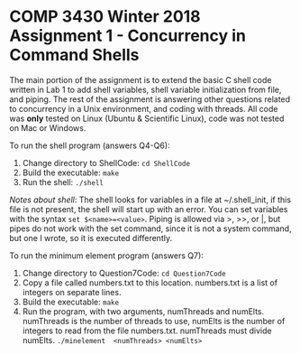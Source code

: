 # COMP 3430 Winter 2018 Assignment 1 - Concurrency in Command Shells

The main portion of the assignment is to extend the basic C shell code written in Lab 1 to add shell variables, shell variable initialization from file, and piping. The rest of the assignment is answering other questions related to concurrency in a Unix environment, and coding with threads. All code was **only** tested on Linux (Ubuntu & Scientific Linux), code was not tested on Mac or Windows.

To run the shell program (answers Q4-Q6):
1. Change directory to ShellCode: `cd ShellCode`
2. Build the executable: `make`
3. Run the shell: `./shell`

_Notes about shell_: The shell looks for variables in a file at ~/.shell_init, if this file is not present, the shell will start up with an error. You can set variables with the syntax `set $<name>=<value>`. Piping is allowed via >, >>, or |, but pipes do not work with the set command, since it is not a system command, but one I wrote, so it is executed differently.

To run the minimum element program (answers Q7):
1. Change directory to Question7Code: `cd Question7Code`
2. Copy a file called numbers.txt to this location. numbers.txt is a list of integers on separate lines.
2. Build the executable: `make`
3. Run the program, with two arguments, numThreads and numElts. numThreads is the number of threads to use, numElts is the number of integers to read from the file numbers.txt. numThreads must divide numElts. `./minelement  <numThreads> <numElts>`
